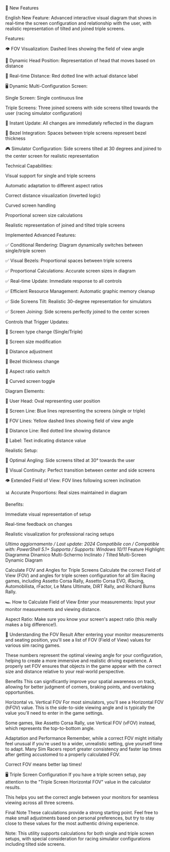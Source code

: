 🚀 New Features

English
New Feature: Advanced interactive visual diagram that shows in real-time the screen configuration and relationship with the user, with realistic representation of tilted and joined triple screens.

Features:

👁️ FOV Visualization: Dashed lines showing the field of view angle

🎯 Dynamic Head Position: Representation of head that moves based on distance

📏 Real-time Distance: Red dotted line with actual distance label

🖥️ Dynamic Multi-Configuration Screen:

Single Screen: Single continuous line

Triple Screens: Three joined screens with side screens tilted towards the user (racing simulator configuration)

🔄 Instant Update: All changes are immediately reflected in the diagram

📐 Bezel Integration: Spaces between triple screens represent bezel thickness

🎮 Simulator Configuration: Side screens tilted at 30 degrees and joined to the center screen for realistic representation

Technical Capabilities:

Visual support for single and triple screens

Automatic adaptation to different aspect ratios

Correct distance visualization (inverted logic)

Curved screen handling

Proportional screen size calculations

Realistic representation of joined and tilted triple screens

Implemented Advanced Features:

✅ Conditional Rendering: Diagram dynamically switches between single/triple screen

✅ Visual Bezels: Proportional spaces between triple screens

✅ Proportional Calculations: Accurate screen sizes in diagram

✅ Real-time Update: Immediate response to all controls

✅ Efficient Resource Management: Automatic graphic memory cleanup

✅ Side Screens Tilt: Realistic 30-degree representation for simulators

✅ Screen Joining: Side screens perfectly joined to the center screen

Controls that Trigger Updates:

🔄 Screen type change (Single/Triple)

🔄 Screen size modification

🔄 Distance adjustment

🔄 Bezel thickness change

🔄 Aspect ratio switch

🔄 Curved screen toggle

Diagram Elements:

🔵 User Head: Oval representing user position

🔷 Screen Line: Blue lines representing the screens (single or triple)

📐 FOV Lines: Yellow dashed lines showing field of view angle

🔴 Distance Line: Red dotted line showing distance

📝 Label: Text indicating distance value

Realistic Setup:

🎯 Optimal Angling: Side screens tilted at 30° towards the user

🔗 Visual Continuity: Perfect transition between center and side screens

👁️ Extended Field of View: FOV lines following screen inclination

📊 Accurate Proportions: Real sizes maintained in diagram

Benefits:

Immediate visual representation of setup

Real-time feedback on changes

Realistic visualization for professional racing setups

*Ultimo aggiornamento / Last update: 2024*
*Compatibile con / Compatible with: PowerShell 5.1+*
*Supporta / Supports: Windows 10/11*
Feature Highlight: Diagramma Dinamico Multi-Schermo Inclinato / Tilted Multi-Screen Dynamic Diagram

Calculate FOV and Angles for Triple Screens
Calculate the correct Field of View (FOV) and angles for triple screen configuration for all Sim Racing games, including Assetto Corsa Rally, Assetto Corsa EVO, iRacing, Automobilista, rFactor, Le Mans Ultimate, DiRT Rally, and Richard Burns Rally.

🏎️ How to Calculate Field of View
Enter your measurements: Input your monitor measurements and viewing distance.

Aspect Ratio: Make sure you know your screen's aspect ratio (this really makes a big difference!).

🎯 Understanding the FOV Result
After entering your monitor measurements and seating position, you'll see a list of FOV (Field of View) values for various sim racing games.

These numbers represent the optimal viewing angle for your configuration, helping to create a more immersive and realistic driving experience. A properly set FOV ensures that objects in the game appear with the correct size and distance relative to your real-world perspective.

Benefits
This can significantly improve your spatial awareness on track, allowing for better judgment of corners, braking points, and overtaking opportunities.

Horizontal vs. Vertical FOV
For most simulators, you'll see a Horizontal FOV (hFOV) value. This is the side-to-side viewing angle and is typically the value you'll need to enter in the game settings.

Some games, like Assetto Corsa Rally, use Vertical FOV (vFOV) instead, which represents the top-to-bottom angle.

Adaptation and Performance
Remember, while a correct FOV might initially feel unusual if you're used to a wider, unrealistic setting, give yourself time to adapt. Many Sim Racers report greater consistency and faster lap times after getting accustomed to a properly calculated FOV.

Correct FOV means better lap times!

🖥️ Triple Screen Configuration
If you have a triple screen setup, pay attention to the "Triple Screen Horizontal FOV" value in the calculator results.

This helps you set the correct angle between your monitors for seamless viewing across all three screens.

Final Note
These calculations provide a strong starting point. Feel free to make small adjustments based on personal preferences, but try to stay close to these values for the most authentic driving experience.

Note: This utility supports calculations for both single and triple screen setups, with special consideration for racing simulator configurations including tilted side screens.

